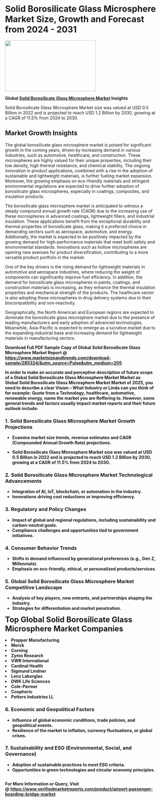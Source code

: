 <H1>Solid Borosilicate Glass Microsphere Market Size, Growth and Forecast from 2024 - 2031</H1><img class="aligncenter size-medium wp-image-584254" src="https://thirdeyenews.in/wp-content/uploads/2024/09/Global-Market-Research-300x168.jpeg" alt="" width="300" height="168" /><p><strong>Global&nbsp;<a href="https://www.marketsizeandtrends.com/download-sample/285324/&amp;utm_source=Pulse&amp;utm_medium=205">Solid Borosilicate Glass Microsphere Market</a> Insights</strong></p><p>Solid Borosilicate Glass Microsphere Market size was valued at USD 0.5 Billion in 2022 and is projected to reach USD 1.2 Billion by 2030, growing at a CAGR of 11.5% from 2024 to 2030.</p><p><h2>Market Growth Insights</h2> <p>The global borosilicate glass microsphere market is poised for significant growth in the coming years, driven by increasing demand in various industries, such as automotive, healthcare, and construction. These microspheres are highly valued for their unique properties, including their low density, high thermal resistance, and chemical stability. The ongoing innovation in product applications, combined with a rise in the adoption of sustainable and lightweight materials, is further fueling market expansion. Moreover, the growing emphasis on eco-friendly materials and stringent environmental regulations are expected to drive further adoption of borosilicate glass microspheres, especially in coatings, composites, and insulation products.</p> <p><strong></strong></p> <p>The borosilicate glass microsphere market is anticipated to witness a steady compound annual growth rate (CAGR) due to the increasing use of these microspheres in advanced coatings, lightweight fillers, and industrial insulation. These applications benefit from the exceptional durability and thermal properties of borosilicate glass, making it a preferred choice in demanding sectors such as aerospace, automotive, and energy. Additionally, the market is expected to be positively impacted by the growing demand for high-performance materials that meet both safety and environmental standards. Innovations such as hollow microspheres are opening new avenues for product diversification, contributing to a more versatile product portfolio in the market.</p> <p>One of the key drivers is the rising demand for lightweight materials in automotive and aerospace industries, where reducing the weight of components can significantly improve fuel efficiency. In addition, the demand for borosilicate glass microspheres in paints, coatings, and construction materials is increasing, as they enhance the thermal insulation properties and mechanical strength of the products. The healthcare sector is also adopting these microspheres in drug delivery systems due to their biocompatibility and non-reactivity.</p> <p>Geographically, the North American and European regions are expected to dominate the borosilicate glass microsphere market due to the presence of leading manufacturers and early adoption of advanced technologies. Meanwhile, Asia-Pacific is expected to emerge as a lucrative market due to the expanding industrial base and increasing demand for lightweight materials in manufacturing sectors.</p> <p><strong></p><p><span class=""><strong>Download Full PDF Sample Copy of Global Solid Borosilicate Glass Microsphere Market Report</strong> @ <a href="https://www.marketsizeandtrends.com/download-sample/285324/&amp;utm_source=Pulse&amp;utm_medium=205" target="_blank">https://www.marketsizeandtrends.com/download-sample/285324/&amp;utm_source=Pulse&amp;utm_medium=205</a></span></p><p>In order to make an accurate and perceptive description of future scope of a Global&nbsp;Solid Borosilicate Glass Microsphere Market Market as Global&nbsp;Solid Borosilicate Glass Microsphere Market Market of 2025, you need to describe a clear Vision &ndash; What Industry or Linda can you think of for example: Quote from a Technology, healthcare, automotive, renewable energy, name the market you are Reffering to. However, some general trends and factors usually impact market reports and their future outlook include:</p><h3>1.&nbsp;<strong>Solid Borosilicate Glass Microsphere Market Growth Projections</strong></h3><ul><li>Examine market size trends, revenue estimates and CAGR (Compounded Annual Growth Rate) projections.</li><li><p>Solid Borosilicate Glass Microsphere Market size was valued at USD 0.5 Billion in 2022 and is projected to reach USD 1.2 Billion by 2030, growing at a CAGR of 11.5% from 2024 to 2030.</p></li></ul><h3>2.&nbsp;<strong>Solid Borosilicate Glass Microsphere Market Technological Advancements</strong></h3><ul><li>Integration of AI, IoT, blockchain, or automation in the industry.</li><li>Innovations driving cost reductions or improving efficiency.</li></ul><h3>3.&nbsp;<strong>Regulatory and Policy Changes</strong></h3><ul><li>Impact of global and regional regulations, including sustainability and carbon-neutral goals.</li><li>Compliance challenges and opportunities tied to government initiatives.</li></ul><h3>4.&nbsp;<strong>Consumer Behavior Trends</strong></h3><ul><li>Shifts in demand influenced by generational preferences (e.g., Gen Z, Millennials).</li><li>Emphasis on eco-friendly, ethical, or personalized products/services.</li></ul><h3>5.&nbsp;<strong>Global Solid Borosilicate Glass Microsphere Market Competitive Landscape</strong></h3><ul><li>Analysis of key players, new entrants, and partnerships shaping the industry.</li><li>Strategies for differentiation and market penetration.</li></ul><p data-pm-slice="1 1 []"><span style="color: inherit; font-family: inherit; font-size: 25px;">Top Global Solid Borosilicate Glass Microsphere Market Companies</span></p><div class="" data-test-id=""><p><li>Propper Manufacturing</li><li> Merck</li><li> Corning</li><li> Zymo Research</li><li> VWR International</li><li> Cardinal Health</li><li> Sigmund Lindner</li><li> Lenz Laborglas</li><li> DWK Life Sciences</li><li> Cole-Parmer</li><li> Cospheric</li><li> Potters Industries LL</li></p></div><h3>6.&nbsp;<strong>Economic and Geopolitical Factors</strong></h3><ul><li>Influence of global economic conditions, trade policies, and geopolitical events.</li><li>Resilience of the market to inflation, currency fluctuations, or global crises.</li></ul><h3>7.&nbsp;<strong>Sustainability and ESG (Environmental, Social, and Governance)</strong></h3><ul><li>Adoption of sustainable practices to meet ESG criteria.</li><li>Opportunities in green technologies and circular economy principles.</li></ul><h2><strong style="font-size: 14px;">For More Information or Query, Visit @&nbsp;</strong><a style="background-color: #ffffff; font-size: 14px;" href="https://www.marketsizeandtrends.com/report/solid-borosilicate-glass-microsphere-market/" target="_blank">https://www.verifiedmarketreports.com/product/airport-passenger-boarding-bridge-market</a></h2>
